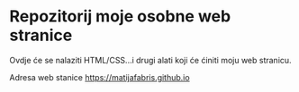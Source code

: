 # Repozitorij moje osobne web stranice

Ovdje će se nalaziti HTML/CSS...i drugi alati koji će ćiniti moju web stranicu.

Adresa web stanice https://matijafabris.github.io
